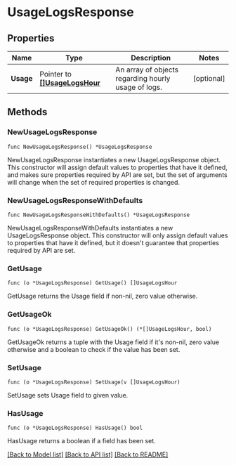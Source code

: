 # UsageLogsResponse

## Properties

| Name      | Type                                               | Description                                         | Notes      |
| --------- | -------------------------------------------------- | --------------------------------------------------- | ---------- |
| **Usage** | Pointer to [**[]UsageLogsHour**](UsageLogsHour.md) | An array of objects regarding hourly usage of logs. | [optional] |

## Methods

### NewUsageLogsResponse

`func NewUsageLogsResponse() *UsageLogsResponse`

NewUsageLogsResponse instantiates a new UsageLogsResponse object.
This constructor will assign default values to properties that have it defined,
and makes sure properties required by API are set, but the set of arguments
will change when the set of required properties is changed.

### NewUsageLogsResponseWithDefaults

`func NewUsageLogsResponseWithDefaults() *UsageLogsResponse`

NewUsageLogsResponseWithDefaults instantiates a new UsageLogsResponse object.
This constructor will only assign default values to properties that have it defined,
but it doesn't guarantee that properties required by API are set.

### GetUsage

`func (o *UsageLogsResponse) GetUsage() []UsageLogsHour`

GetUsage returns the Usage field if non-nil, zero value otherwise.

### GetUsageOk

`func (o *UsageLogsResponse) GetUsageOk() (*[]UsageLogsHour, bool)`

GetUsageOk returns a tuple with the Usage field if it's non-nil, zero value otherwise
and a boolean to check if the value has been set.

### SetUsage

`func (o *UsageLogsResponse) SetUsage(v []UsageLogsHour)`

SetUsage sets Usage field to given value.

### HasUsage

`func (o *UsageLogsResponse) HasUsage() bool`

HasUsage returns a boolean if a field has been set.

[[Back to Model list]](../README.md#documentation-for-models) [[Back to API list]](../README.md#documentation-for-api-endpoints) [[Back to README]](../README.md)
